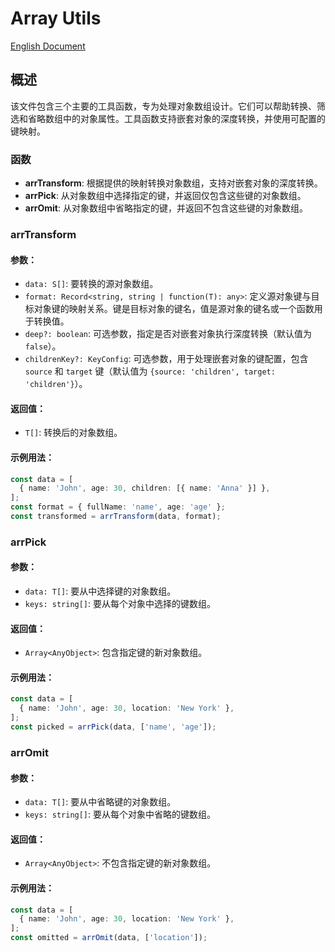 # Array Utils
[English Document](https://github.com/JsonLee12138/frontend-factory/blob/main/packages/utils/docs/arr/README.en.md)

## 概述

该文件包含三个主要的工具函数，专为处理对象数组设计。它们可以帮助转换、筛选和省略数组中的对象属性。工具函数支持嵌套对象的深度转换，并使用可配置的键映射。

### 函数

- **arrTransform**: 根据提供的映射转换对象数组，支持对嵌套对象的深度转换。
- **arrPick**: 从对象数组中选择指定的键，并返回仅包含这些键的对象数组。
- **arrOmit**: 从对象数组中省略指定的键，并返回不包含这些键的对象数组。

### arrTransform

#### 参数：
- `data: S[]`: 要转换的源对象数组。
- `format: Record<string, string | function(T): any>`: 定义源对象键与目标对象键的映射关系。键是目标对象的键名，值是源对象的键名或一个函数用于转换值。
- `deep?: boolean`: 可选参数，指定是否对嵌套对象执行深度转换（默认值为 `false`）。
- `childrenKey?: KeyConfig`: 可选参数，用于处理嵌套对象的键配置，包含 `source` 和 `target` 键（默认值为 `{source: 'children', target: 'children'}`）。

#### 返回值：
- `T[]`: 转换后的对象数组。

#### 示例用法：
```typescript
const data = [
  { name: 'John', age: 30, children: [{ name: 'Anna' }] },
];
const format = { fullName: 'name', age: 'age' };
const transformed = arrTransform(data, format);
```

### arrPick

#### 参数：
- `data: T[]`: 要从中选择键的对象数组。
- `keys: string[]`: 要从每个对象中选择的键数组。

#### 返回值：
- `Array<AnyObject>`: 包含指定键的新对象数组。

#### 示例用法：
```typescript
const data = [
  { name: 'John', age: 30, location: 'New York' },
];
const picked = arrPick(data, ['name', 'age']);
```

### arrOmit

#### 参数：
- `data: T[]`: 要从中省略键的对象数组。
- `keys: string[]`: 要从每个对象中省略的键数组。

#### 返回值：
- `Array<AnyObject>`: 不包含指定键的新对象数组。

#### 示例用法：
```typescript
const data = [
  { name: 'John', age: 30, location: 'New York' },
];
const omitted = arrOmit(data, ['location']);
```
